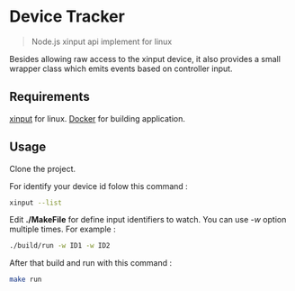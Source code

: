# Device Tracker

> Node.js xinput api implement for linux

Besides allowing raw access to the xinput device, it also provides a small wrapper class which emits events based on controller input.

## Requirements

[xinput](https://packages.debian.org/search?keywords=xinput) for linux.
[Docker](https://docs.docker.com/install/) for building application.

## Usage 

Clone the project.

For identify your device id folow this command :

```BASH
xinput --list
```

Edit **./MakeFile** for define input identifiers to watch. 
You can use *-w* option multiple times.
For example : 
```BASH
./build/run -w ID1 -w ID2
```

After that build and run with this command : 

```BASH
make run
```